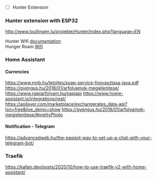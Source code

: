 - [ ] Hunter Extension


### Hunter extension with ESP32
http://www.loullingen.lu/projekte/Hunter/index.php?language=EN

Hunter Wifi [documentation](https://ecodina.github.io/hunter-wifi/#!index.md)  
Hunger Roam [Wifi](https://github.com/ecodina/hunter-wifi)  

### Home Assistant
#### Currencies
https://www.mnb.hu/letoltes/soap-service-fogyasztasa-java.pdf
https://gyengus.hu/2018/01/arfolyamok-megjelenitese/
https://www.napiarfolyam.hu/napiapi
https://www.home-assistant.io/integrations/rest/
https://apilayer.com/marketplace/exchangerates_data-api?txn=free&live_demo=show
https://gyengus.hu/2018/01/arfolyamok-megjelenitese/#prettyPhoto


#### Notification - Telegram
https://advancedweb.hu/the-easiest-way-to-set-up-a-chat-with-your-telegram-bot/

### Traefik
https://kallan.dev/posts/2020/10/how-to-use-traefik-v2-with-home-assistant/

